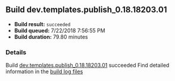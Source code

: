 ## Build dev.templates.publish_0.18.18203.01
- **Build result:** `succeeded`
- **Build queued:** 7/22/2018 7:56:55 PM
- **Build duration:** 79.80 minutes
### Details
Build [dev.templates.publish_0.18.18203.01](https://winappstudio.visualstudio.com/web/build.aspx?pcguid=a4ef43be-68ce-4195-a619-079b4d9834c2&builduri=vstfs%3a%2f%2f%2fBuild%2fBuild%2f26040) succeeded
Find detailed information in the [build log files](https://uwpctdiags.blob.core.windows.net/buildlogs/dev.templates.publish_0.18.18203.01_logs.zip)
